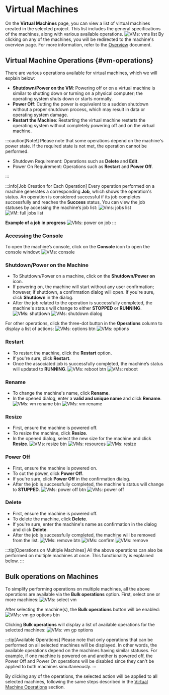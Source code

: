 # Virtual Machines

On the **Virtual Machines** page, you can view a list of virtual machines created in the selected project. This list includes the general specifications of the machines, along with various available operations.
![VMs: vms list](img/vms-list.png)
By clicking on any of the machines, you will be redirected to the machine's overview page. For more information, refer to the [Overview](../vm#overview) document.

## Virtual Machine Operations {#vm-operations}

There are various operations available for virtual machines, which we will explain below:

- **Shutdown/Power on the VM**: Powering off or on a virtual machine is similar to shutting down or turning on a physical computer; the operating system shuts down or starts normally.
- **Power Off**: Cutting the power is equivalent to a sudden shutdown without a proper shutdown process, which may result in data or operating system damage.
- **Restart the Machine**: Restarting the virtual machine restarts the operating system without completely powering off and on the virtual machine.

:::caution[Note!]
Please note that some operations depend on the machine's power state. If the required state is not met, the operation cannot be performed.

- Shutdown Requirement: Operations such as **Delete** and **Edit**.
- Power On Requirement: Operations such as **Restart** and **Power Off**.

:::

:::info[Job Creation for Each Operation]
Every operation performed on a machine generates a corresponding **Job**, which shows the operation's status. An operation is considered successful if its job completes successfully and reaches the **Success** status. You can view the job statuses by accessing the machine’s job list:
![Vms: jobs list](img/vm-jobs-btn.png)
![VM: full jobs list](img/full-jobs-list.png)

**Example of a job in progress**
![VMs: power on job](img/power-on-job.png)
:::

### Accessing the Console

To open the machine’s console, click on the **Console** icon to open the console window:
![VMs: console](img/vm-console.png)

### Shutdown/Power on the Machine

- To Shutdown/Power on a machine, click on the **Shutdown/Power on** icon.
- If powering on, the machine will start without any user confirmation; however, if shutdown, a confirmation dialog will open. If you're sure, click **Shutdown** in the dialog.
- After the job related to the operation is successfully completed, the machine's status will change to either **STOPPED** or **RUNNING**.
  ![VMs: shutdown](img/vm-shutdown-btn.png)
  ![VMs: shutdown dialog](img/vm-shutdown.png)

For other operations, click the three-dot button in the **Operations** column to display a list of actions:
![VMs: options btn](img/vm-options.png)
![VMs: options](img/vm-options-list.png)

### Restart

- To restart the machine, click the **Restart** option.
- If you're sure, click **Restart**.
- Once the associated job is successfully completed, the machine’s status will updated to **RUNNING**.
  ![VMs: reboot btn](img/vm-reboot-btn.png)
  ![VMs: reboot](img/vm-reboot.png)

### Rename

- To change the machine's name, click **Rename**.
- In the opened dialog, enter a **valid and unique name** and click **Rename**.
  ![VMs: vm rename btn](img/vm-rename-btn.png)
  ![VMs: vm rename](img/vm-rename.png)

### Resize

- First, ensure the machine is powered off.
- To resize the machine, click **Resize**.
- In the opened dialog, select the new size for the machine and click **Resize**.
  ![VMs: resize btn](img/vm-resize-btn.png)
  ![VMs: resources](img/vm-resources-list.png)
  ![VMs: resize](img/vm-resize.png)

### Power Off

- First, ensure the machine is powered on.
- To cut the power, click **Power Off**.
- If you're sure, click **Power Off** in the confirmation dialog.
- After the job is successfully completed, the machine's status will change to **STUPPED**.
  ![VMs: power off btn](img/vm-power-off-btn.png)
  ![VMs: power off](img/vm-power-off.png)

### Delete

- First, ensure the machine is powered off.
- To delete the machine, click **Delete**.
- If you're sure, enter the machine's name as confirmation in the dialog and click **Delete**.
- After the job is successfully completed, the machine will be removed from the list.
  ![VMs: remove btn](img/vm-remove-btn.png)
  ![VMs: confirm](img/vm-remove-confirmation-phrase.png)
  ![VMs: remove](img/vm-remove.png)

:::tip[Operations on Multiple Machines]
All the above operations can also be performed on multiple machines at once. This functionality is explained below.
:::

## Bulk operations on Machines

To simplify performing operations on multiple machines, all the above operations are available via the **Bulk operations** option. First, select one or more machines:
![VMs: select vm](img/select-vm-icon.png)

After selecting the machine(s), the **Bulk operations** button will be enabled:
![VMs: vm gp options btn](img/vm-gp-options-btn.png)

Clicking **Bulk operations** will display a list of available operations for the selected machines:
![VMs: vm gp options](img/vm-gp-options.png)

:::tip[Available Operations]
Please note that only operations that can be performed on all selected machines will be displayed. In other words, the available operations depend on the machines having similar statuses. For example, if one machine is powered on and another is powered off, the Power Off and Power On operations will be disabled since they can't be applied to both machines simultaneously.
:::

By clicking any of the operations, the selected action will be applied to all selected machines, following the same steps described in the [Virtual Machine Operations](#vm-operations) section.
